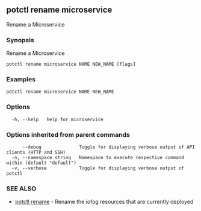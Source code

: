 ## potctl rename microservice

Rename a Microservice

### Synopsis

Rename a Microservice

```
potctl rename microservice NAME NEW_NAME [flags]
```

### Examples

```
potctl rename microservice NAME NEW_NAME
```

### Options

```
  -h, --help   help for microservice
```

### Options inherited from parent commands

```
      --debug              Toggle for displaying verbose output of API clients (HTTP and SSH)
  -n, --namespace string   Namespace to execute respective command within (default "default")
  -v, --verbose            Toggle for displaying verbose output of potctl
```

### SEE ALSO

* [potctl rename](potctl_rename.md)	 - Rename the iofog resources that are currently deployed


